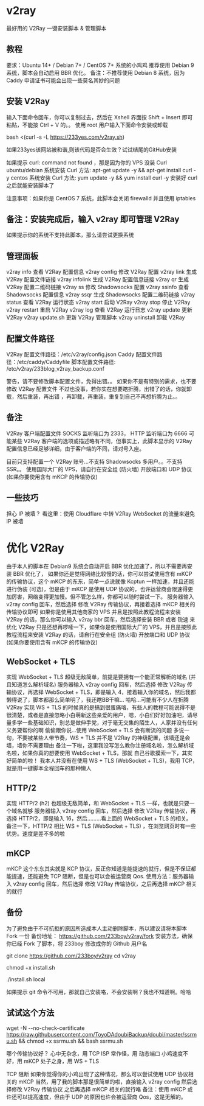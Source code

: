 # v2ray
最好用的 V2Ray 一键安装脚本 &amp; 管理脚本

## 教程

要求：Ubuntu 14+ / Debian 7+ / CentOS 7+ 系统的小鸡鸡
推荐使用 Debian 9 系统，脚本会自动启用 BBR 优化。
备注：不推荐使用 Debian 8 系统，因为 Caddy 申请证书可能会出现一些莫名其妙的问题

## 安装 V2Ray
输入下面命令回车，你可以复制过去，然后在 Xshell 界面按 Shift + Insert 即可粘贴，不能按 Ctrl + V 的。。
使用 root 用户输入下面命令安装或卸载

bash <(curl -s -L https://233yes.com/v2ray.sh)

如果233yes该网站被和谐,则该代码是否会生效？试试结尾的GitHub安装

如果提示 curl: command not found ，那是因为你的 VPS 没装 Curl
ubuntu/debian 系统安装 Curl 方法: apt-get update -y && apt-get install curl -y
centos 系统安装 Curl 方法: yum update -y && yum install curl -y
安装好 curl 之后就能安装脚本了

注意事项：如果你是 CentOS 7 系统，此脚本会关闭 firewalld 并且使用 iptables
## 备注：安装完成后，输入 v2ray 即可管理 V2Ray
如果提示你的系统不支持此脚本，那么请尝试更换系统


## 管理面板
v2ray info 查看 V2Ray 配置信息 
v2ray config 修改 V2Ray 配置 
v2ray link 生成 V2Ray 配置文件链接 
v2ray infolink 生成 V2Ray 配置信息链接 
v2ray qr 生成 V2Ray 配置二维码链接 
v2ray ss 修改 Shadowsocks 配置 
v2ray ssinfo 查看 Shadowsocks 配置信息 
v2ray ssqr 生成 Shadowsocks 配置二维码链接 
v2ray status 查看 V2Ray 运行状态 
v2ray start 启动 V2Ray 
v2ray stop 停止 V2Ray 
v2ray restart 重启 V2Ray 
v2ray log 查看 V2Ray 运行日志 
v2ray update 更新 V2Ray
v2ray update.sh 更新 V2Ray 管理脚本
v2ray uninstall 卸载 V2Ray

## 配置文件路径

V2Ray 配置文件路径：/etc/v2ray/config.json
Caddy 配置文件路径：/etc/caddy/Caddyfile
脚本配置文件路径: /etc/v2ray/233blog_v2ray_backup.conf

警告，请不要修改脚本配置文件，免得出错。。
如果你不是有特别的需求，也不要修改 V2Ray 配置文件
不过也没事，若你实在想要瞎折腾，出错了的话，你就卸载，然后重装，再出错 ，再卸载，再重装，重复到自己不再想折腾为止。。

## 备注

V2Ray 客户端配置文件 SOCKS 监听端口为 2333， HTTP 监听端口为 6666
可能某些 V2Ray 客户端的选项或描述略有不同，但事实上，此脚本显示的 V2Ray 配置信息已经足够详细，由于客户端的不同，请对号入座。

目前只支持配置一个 V2Ray 账号…不支持 Shadowsocks 多用户。。不支持 SSR。。
使用国际大厂的 VPS，请自行在安全组 (防火墙) 开放端口和 UDP 协议 (如果你要使用含有 mKCP 的传输协议)

## 一些技巧
担心 IP 被墙？
看这里：使用 Cloudflare 中转 V2Ray WebSocket 的流量来避免 IP 被墙

# 优化 V2Ray
由于本人的脚本在 Debian9 系统会自动开启 BBR 优化加速了，所以不需要再安装 BBR 优化了，
如果你还是觉得网络比较慢的话，你可以尝试使用含有 mKCP 的传输协议，这个 mKCP 的东东，简单一点说就像 Kcptun 一样加速，并且还能进行伪装 (可选)，但是由于 mKCP 是使用 UDP 协议的，也许运营商会限速得更加厉害，网络变得更加慢。但不管怎么样，你都可以随时尝试一下。
服务器输入 v2ray config 回车，然后选择 修改 V2Ray 传输协议，再接着选择 mKCP 相关的传输协议即可
如果你是使用其他商家的 VPS 并且是按照此教程流程来安装 V2Ray 的话，那么你可以输入 v2ray bbr 回车，然后选择安装 BBR 或者 锐速 来优化 V2Ray
只是还想再啰嗦一下，如果你是使用国际大厂的 VPS，并且是按照此教程流程来安装 V2Ray 的话，请自行在安全组 (防火墙) 开放端口和 UDP 协议 (如果你要使用含有 mKCP 的传输协议)

## WebSocket + TLS
实现 WebSocket + TLS 超级无敌简单，前提是要拥有一个能正常解析的域名 (并且知道怎么解析域名)
服务器输入 v2ray config 回车，然后选择 修改 V2Ray 传输协议，再选择 WebSocket + TLS，即是输入 4，接着输入你的域名，然后我都懒得说了，脚本都那么简单明了，我还瞎BB干嘛…
哈哈…可能有不少人在折腾 V2Ray 实现 WS + TLS 的时候真的是搞到很蛋痛咯，有些人的教程可能说得不是很清楚，或者是直接忽略小白萌新这些亲爱的用户，嗯，小白们好好加油吧，请尽量多学一些基础知识，别总是做伸手党，对于毫无交集的陌生人，人家并没有任何义务要帮你的啊
偷偷跟你说…使用 WebSocket + TLS 会有断流的问题
多说一句，不要被某些人带节奏，WS + TLS 并不是 V2Ray 的神级配置，该墙还是会墙，墙你不需要理由
备注一下啦，这里我没写怎么教你注册域名啦，怎么解析域名啦，如果你真的想要使用 WebSocket + TLS，那就 自己谷歌摸索一下，其实好简单的啦！
我本人并没有在使用 WS + TLS (WebSocket + TLS)，我用 TCP，就是用一键脚本全程回车的那种懒人

## HTTP/2
实现 HTTP/2 (h2) 也超级无敌简单，和 WebSocket + TLS 一样，也就是只要一个域名就够
服务器输入 v2ray config 回车，然后选择 修改 V2Ray 传输协议，再选择 HTTP/2，即是输入 16，然后………看上面的 WebSocket + TLS 的相关。
备注一下，HTTP/2 相比 WS + TLS (WebSocket + TLS) ，在浏览网页时有一些优势。速度是差不多的啦

## mKCP
mKCP 这个东东其实就是 KCP 协议，反正你知道是能提速的就行，但是不保证都能提速，还能避免 TCP 阻断，但是也可以会被运营商 Qos.
使用方法：服务器输入 v2ray config 回车，然后选择 修改 V2Ray 传输协议，之后再选择 mKCP 相关的就行

## 备份
为了避免由于不可抗拒的原因所造成本人主动删除脚本，所以建议请将本脚本 Fork 一份
备份地址： https://github.com/233boy/v2ray/fork
安装方法，确保你已经 Fork 了脚本，将 233boy 修改成你的 Github 用户名

git clone https://github.com/233boy/v2ray
cd v2ray


chmod +x install.sh


./install.sh local

如果提示 git 命令不可用，那就自己安装咯，不会安装啊？我也不知道啊。哈哈
## 试试这个方法

wget -N --no-check-certificate https://raw.githubusercontent.com/ToyoDAdoubiBackup/doubi/master/ssrmu.sh && chmod +x ssrmu.sh && bash ssrmu.sh


哪个传输协议好？
心中无杂念，用 TCP
ISP 常作怪，用 动态端口
小鸡速度不好，用 mKCP
处子之身，用 WS + TLS


TCP 阻断
如果你觉得你的小鸡出现了这种情况，那么可以尝试使用 UDP 协议相关的 mKCP
当然，用了我的脚本那是很简单的啦，直接输入 v2ray config 然后选择修改 V2Ray 传输协议
之后再选择 mKCP 相关的就行咯
备注：使用 mKCP 或许还可以提高速度，但由于 UDP 的原因也许会被运营商 Qos，这是无解的。

